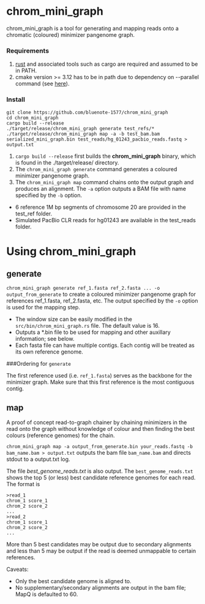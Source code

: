# chrom_mini_graph 

chrom_mini_graph is a tool for generating and mapping reads onto a chromatic (coloured) minimizer pangenome graph. 

### Requirements 

1. [rust](https://www.rust-lang.org/tools/install) and associated tools such as cargo are required and assumed to be in PATH.
2. cmake version >= 3.12 has to be in path due to dependency on --parallel command (see [here](https://githubmemory.com/repo/alexcrichton/cmake-rs/issues/131?page=1)).

### Install

```
git clone https://github.com/bluenote-1577/chrom_mini_graph
cd chrom_mini_graph
cargo build --release
./target/release/chrom_mini_graph generate test_refs/*
./target/release/chrom_mini_graph map -a -b test_bam.bam serialized_mini_graph.bin test_reads/hg_01243_pacbio_reads.fastq > output.txt
```

1. `cargo build --release` first builds the **chrom_mini_graph** binary, which is found in the ./target/release/ directory.
2. The `chrom_mini_graph generate` command generates a coloured minimizer pangenome graph. 
3. The `chrom_mini_graph map` command chains onto the output graph and produces an alignment. The `-a` option outputs a BAM file with name specified by the `-b` option.

* 6 reference 1M bp segments of chromosome 20 are provided in the test_ref folder. 
* Simulated PacBio CLR reads for hg01243 are available in the test_reads folder. 

# Using chrom_mini_graph

## generate

`chrom_mini_graph generate ref_1.fasta ref_2.fasta ... -o output_from_generate` to create a coloured minimizer pangenome graph for references ref_1.fasta, ref_2.fasta, etc. The output specified by the `-o` option is used for the mapping step. 

* The window size can be easily modified in the `src/bin/chrom_mini_graph.rs` file. The default value is 16.
* Outputs a \*.bin file to be used for mapping and other auxillary information; see below. 
* Each fasta file can have multiple contigs. Each contig will be treated as its own reference genome.

###Ordering for `generate`

The first reference used (i.e. `ref_1.fasta`) serves as the backbone for the minimizer graph. Make sure that this first reference is the most contiguous contig. 

## map

A proof of concept read-to-graph chainer by chaining minimizers in the read onto the graph without knowledge of colour and then finding the best colours (reference genomes) for the chain.

`chrom_mini_graph map -a output_from_generate.bin your_reads.fastq -b bam_name.bam > output.txt` outputs the bam file `bam_name.bam` and directs stdout to a output.txt log. 

The file *best_genome_reads.txt* is also output. The `best_genome_reads.txt` shows the top 5 (or less) best candidate reference genomes for each read.  The format is 
```
>read_1
chrom_1 score_1
chrom_2 score_2
...
>read_2
chrom_1 score_1
chrom_2 score_2
...
```

More than 5 best candidates may be output due to secondary alignments and less than 5 may be output if the read is deemed unmappable to certain references. 

Caveats:

* Only the best candidate genome is aligned to. 
* No supplementary/secondary alignments are output in the bam file; MapQ is defaulted to 60. 

<!--- This is the JSON serialization for the entire graph. See [this document](https://docs.google.com/document/d/1oRHjPgP-Bh9UkySCduWIl5yCpfiLVEoSnRdzdx4a7-Y/edit?usp=sharing) for how to deserialize the graph. **IMPORTANT:** For colouring, the most significant bit corresponds to the first genome in the command, and the least significant bit corresponds to the last genome in the command. --->
